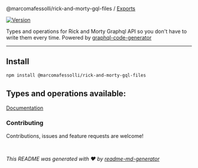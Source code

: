 @marcomafessolli/rick-and-morty-gql-files / [Exports](modules.md)

<p>
  <a href="https://www.npmjs.com/package/@marcomafessolli/rick-and-morty-gql-files" target="_blank">
    <img alt="Version" src="https://img.shields.io/npm/v/@marcomafessolli/rick-and-morty-gql-files.svg">
  </a>
</p>

Types and operations for Rick and Morty Graphql API so you don't have to write them every time. Powered by [graphql-code-generator](https://github.com/dotansimha/graphql-code-generator)

---

## Install

```sh
npm install @marcomafessolli/rick-and-morty-gql-files
```

## Types and operations available:

[Documentation](https://github.com/marcomafessolli/rick-and-morty-gql-files/docs/modules.md)

### Contributing

Contributions, issues and feature requests are welcome!

<br>

_This README was generated with ❤️ by [readme-md-generator](https://github.com/kefranabg/readme-md-generator)_
